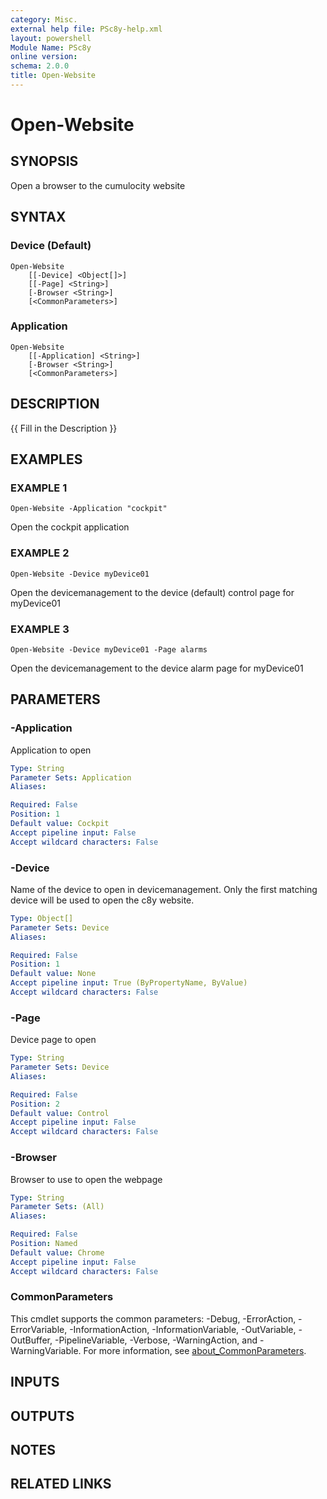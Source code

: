```yaml
---
category: Misc.
external help file: PSc8y-help.xml
layout: powershell
Module Name: PSc8y
online version:
schema: 2.0.0
title: Open-Website
---
```


# Open-Website

## SYNOPSIS
Open a browser to the cumulocity website

## SYNTAX

### Device (Default)
```
Open-Website
	[[-Device] <Object[]>]
	[[-Page] <String>]
	[-Browser <String>]
	[<CommonParameters>]
```

### Application
```
Open-Website
	[[-Application] <String>]
	[-Browser <String>]
	[<CommonParameters>]
```

## DESCRIPTION
{{ Fill in the Description }}

## EXAMPLES

### EXAMPLE 1
```
Open-Website -Application "cockpit"
```

Open the cockpit application

### EXAMPLE 2
```
Open-Website -Device myDevice01
```

Open the devicemanagement to the device (default) control page for myDevice01

### EXAMPLE 3
```
Open-Website -Device myDevice01 -Page alarms
```

Open the devicemanagement to the device alarm page for myDevice01

## PARAMETERS

### -Application
Application to open

```yaml
Type: String
Parameter Sets: Application
Aliases:

Required: False
Position: 1
Default value: Cockpit
Accept pipeline input: False
Accept wildcard characters: False
```

### -Device
Name of the device to open in devicemanagement.
Only the first matching device will be used to open the c8y website.

```yaml
Type: Object[]
Parameter Sets: Device
Aliases:

Required: False
Position: 1
Default value: None
Accept pipeline input: True (ByPropertyName, ByValue)
Accept wildcard characters: False
```

### -Page
Device page to open

```yaml
Type: String
Parameter Sets: Device
Aliases:

Required: False
Position: 2
Default value: Control
Accept pipeline input: False
Accept wildcard characters: False
```

### -Browser
Browser to use to open the webpage

```yaml
Type: String
Parameter Sets: (All)
Aliases:

Required: False
Position: Named
Default value: Chrome
Accept pipeline input: False
Accept wildcard characters: False
```

### CommonParameters
This cmdlet supports the common parameters: -Debug, -ErrorAction, -ErrorVariable, -InformationAction, -InformationVariable, -OutVariable, -OutBuffer, -PipelineVariable, -Verbose, -WarningAction, and -WarningVariable. For more information, see [about_CommonParameters](http://go.microsoft.com/fwlink/?LinkID=113216).

## INPUTS

## OUTPUTS

## NOTES

## RELATED LINKS
